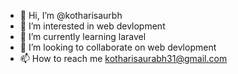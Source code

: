 - 👋 Hi, I’m @kotharisaurbh
- 👀 I’m interested in web devlopment
- 🌱 I’m currently learning laravel
- 💞️ I’m looking to collaborate on web devlopment
- 📫 How to reach me kotharisaurabh31@gmail.com

<!---
kotharisaurbh/kotharisaurbh is a ✨ special ✨ repository because its `README.md` (this file) appears on your GitHub profile.
You can click the Preview link to take a look at your changes.
--->
